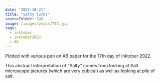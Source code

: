 ```yaml
---
date: "2022-10-21"
title: "Salty (2/6)"
sourceFolder: 746
image: /images/plots/747.jpg
tags:
  - inktober
  - inktober2022
  - A6
---
```


Plotted with various pen on A6 paper for the 17th day of Inktober 2022.

This abstract interpretation of "Salty" comes from looking at Salt microscope pictures (which are very cubical) as well as looking at pile of salt.